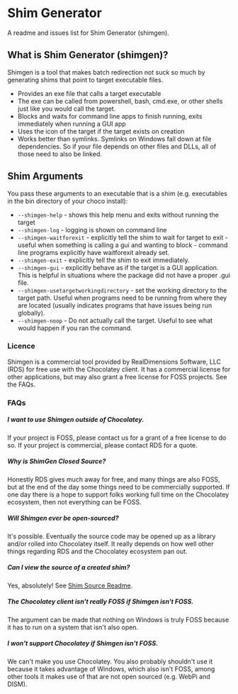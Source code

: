 Shim Generator
==============

A readme and issues list for Shim Generator (shimgen).

## What is Shim Generator (shimgen)?

Shimgen is a tool that makes batch redirection not suck so much by generating shims that point to target executable files.

* Provides an exe file that calls a target executable
* The exe can be called from powershell, bash, cmd.exe, or other shells just like you would call the target.
* Blocks and waits for command line apps to finish running, exits immediately when running a GUI app
* Uses the icon of the target if the target exists on creation
* Works better than symlinks. Symlinks on Windows fall down at file dependencies. So if your file depends on other files and DLLs, all of those need to also be linked.

## Shim Arguments

You pass these arguments to an executable that is a shim (e.g. executables in the bin directory of your choco install):

 * `--shimgen-help` - shows this help menu and exits without running the target
 * `--shimgen-log` - logging is shown on command line
 * `--shimgen-waitforexit` - explicitly tell the shim to wait for target to exit - useful when something is calling a gui and wanting to block - command line programs explicitly have waitforexit already set.
 * `--shimgen-exit` - explicitly tell the shim to exit immediately.
 * `--shimgen-gui` - explicitly behave as if the target is a GUI application. This is helpful in situations where the package did not have a proper .gui file.
 * `--shimgen-usetargetworkingdirectory` - set the working directory to the target path. Useful when programs need to be running from where they are located (usually indicates programs that have issues being run globally).
 * `--shimgen-noop` - Do not actually call the target. Useful to see what would happen if you ran the command.

### Licence

Shimgen is a commercial tool provided by RealDimensions Software, LLC (RDS) for free use with the Chocolatey client. It has a commercial license for other applications, but may also grant a free license for FOSS projects. See the FAQs.

### FAQs

##### I want to use Shimgen outside of Chocolatey.
If your project is FOSS, please contact us for a grant of a free license to do so. If your project is commercial, please contact RDS for a quote.

##### Why is ShimGen Closed Source?

Honestly RDS gives much away for free, and many things are also FOSS, but at the end of the day some things need to be commercially supported. If one day there is a hope to support folks working full time on the Chocolatey ecosystem, then not everything can be FOSS.

##### Will Shimgen ever be open-sourced?
It's possible. Eventually the source code may be opened up as a library and/or rolled into Chocolatey itself. It really depends on how well other things regarding RDS and the Chocolatey ecosystem pan out.

##### Can I view the source of a created shim?

Yes, absolutely! See [Shim Source Readme](shim/).

##### The Chocolatey client isn't really FOSS if Shimgen isn't FOSS.
The argument can be made that nothing on Windows is truly FOSS because it has to run on a system that isn't also open.

##### I won't support Chocolatey if Shimgen isn't FOSS.
We can't make you use Chocolatey. You also probably shouldn't use it because it takes advantage of Windows, which also isn't FOSS, among other tools it makes use of that are not open sourced (e.g. WebPi and DISM).
